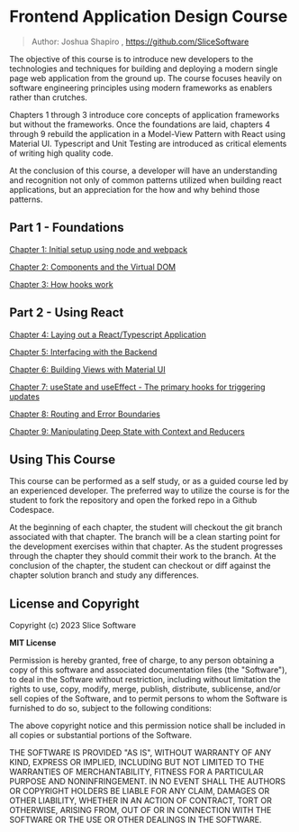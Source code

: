 # Frontend Application Design Course

> Author: Joshua Shapiro , https://github.com/SliceSoftware

The objective of this course is to introduce new developers to the technologies and techniques for building and 
deploying a modern single page web application from the ground up.  The course focuses heavily on software engineering 
principles using modern frameworks as enablers rather than crutches.  

Chapters 1 through 3 introduce core concepts of application frameworks but without the frameworks. Once the foundations are laid, chapters 4 through 9 
rebuild the application in a Model-View Pattern with React using Material UI.  Typescript and Unit Testing are introduced as critical elements of writing 
high quality code. 

At the conclusion of this course, a developer will have an understanding and recognition not only of common patterns utilized when building react 
applications, but an appreciation for the how and why behind those patterns.  

## Part 1 - Foundations
[Chapter 1: Initial setup using node and webpack](chapter1/README.md)

[Chapter 2: Components and the Virtual DOM](chapter2/README.md)

[Chapter 3: How hooks work](chapter3/README.md)

## Part 2 - Using React
[Chapter 4: Laying out a React/Typescript Application](chapter4/README.md)

[Chapter 5: Interfacing with the Backend](chapter5/README.md)

[Chapter 6: Building Views with Material UI](chapter6/README.md)

[Chapter 7: useState and useEffect - The primary hooks for triggering updates](chapter7/README.md)

[Chapter 8: Routing and Error Boundaries](chapter8/README.md)

[Chapter 9: Manipulating Deep State with Context and Reducers ](chapter9/README.md)



## Using This Course

This course can be performed as a self study, or as a guided course led by an
experienced developer.  The preferred way to utilize the course is for the student
to fork the repository and open the forked repo in a Github Codespace.  

At the beginning of each chapter, the student will checkout the git branch associated
with that chapter.  The branch will be a clean starting point for the development
exercises within that chapter.  As the student progresses through the chapter they 
should commit their work to the branch.  At the conclusion of the chapter, the 
student can checkout or diff against the chapter solution branch and study any 
differences. 

## License and Copyright

Copyright (c) 2023 Slice Software

**MIT License**

Permission is hereby granted, free of charge, to any person obtaining a copy
of this software and associated documentation files (the "Software"), to deal
in the Software without restriction, including without limitation the rights
to use, copy, modify, merge, publish, distribute, sublicense, and/or sell
copies of the Software, and to permit persons to whom the Software is
furnished to do so, subject to the following conditions:

The above copyright notice and this permission notice shall be included in all
copies or substantial portions of the Software.

THE SOFTWARE IS PROVIDED "AS IS", WITHOUT WARRANTY OF ANY KIND, EXPRESS OR
IMPLIED, INCLUDING BUT NOT LIMITED TO THE WARRANTIES OF MERCHANTABILITY,
FITNESS FOR A PARTICULAR PURPOSE AND NONINFRINGEMENT. IN NO EVENT SHALL THE
AUTHORS OR COPYRIGHT HOLDERS BE LIABLE FOR ANY CLAIM, DAMAGES OR OTHER
LIABILITY, WHETHER IN AN ACTION OF CONTRACT, TORT OR OTHERWISE, ARISING FROM,
OUT OF OR IN CONNECTION WITH THE SOFTWARE OR THE USE OR OTHER DEALINGS IN THE
SOFTWARE.
